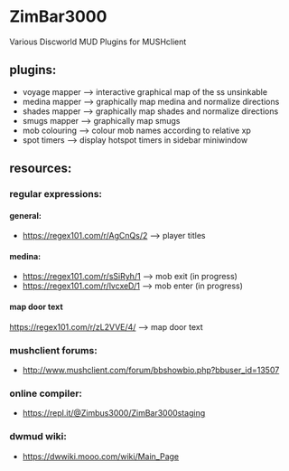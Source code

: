 # ZimBar3000
Various Discworld MUD Plugins for MUSHclient
## plugins:
* voyage mapper --> interactive graphical map of the ss unsinkable
* medina mapper --> graphically map medina and normalize directions
* shades mapper --> graphically map shades and normalize directions
* smugs mapper  --> graphically map smugs
* mob colouring --> colour mob names according to relative xp
* spot timers   --> display hotspot timers in sidebar miniwindow
## resources:
### regular expressions:
#### general:
* https://regex101.com/r/AgCnQs/2 --> player titles
#### medina:
* https://regex101.com/r/sSiRyh/1 --> mob exit (in progress)
* https://regex101.com/r/lvcxeD/1 --> mob enter (in progress)
#### map door text
https://regex101.com/r/zL2VVE/4/ --> map door text
### mushclient forums:
* http://www.mushclient.com/forum/bbshowbio.php?bbuser_id=13507
### online compiler:
* https://repl.it/@Zimbus3000/ZimBar3000staging
### dwmud wiki:
* https://dwwiki.mooo.com/wiki/Main_Page

